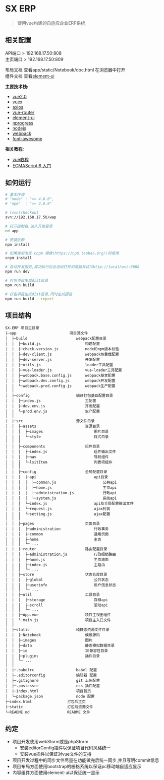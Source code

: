 # SX ERP

> 使用vue构建的自适应企业ERP系统.

## 相关配置
API端口 > 192.168.17.50:808  
主页端口 > 192.168.17.50:809  

布局文档 查看app/static/Notebook/doc.html 在浏览器中打开  
组件文档 查看[element-ui](http://element.eleme.io/#/zh-CN/component/installation)

**主要技术栈:**
* [vue2.0](https://cn.vuejs.org/v2/guide/)
* [vuex](http://vuex.vuejs.org/zh-cn/)
* [axios](https://github.com/mzabriskie/axios)
* [vue-router](http://router.vuejs.org/zh-cn/)
* [element-ui](http://element.eleme.io/#/zh-CN/component/installation)
* [nprogress](http://ricostacruz.com/nprogress/)
* [nodejs](http://nodejs.cn/)
* [webpack](http://webpackdoc.com/)
* [font-awesome](http://fontawesome.io/icons/)

**相关教程:**
* [vue教程](https://github.com/GiantZero-x/vue-tutorials)
* [ECMAScript 6 入门](http://es6.ruanyifeng.com/)

## 如何运行

```bash
# 基本环境
# "node" : ">= 4.0.0",
# "npm"  : ">= 3.0.0"

# (svn)checkout 
svn://192.168.17.50/wap

# 打开控制台,进入开发目录
cd app

# 安装依赖
npm install

# 如果使用淘宝 cnpm 镜像(https://npm.taobao.org/)则使用 
cnpm install

# 启动开发服务,成功执行后会自动打开浏览器并访问http://localhost:8088
npm run dev

# 打包项目生成dist目录
npm run build

# 打包项目生成dist目录,同时生成报告
npm run build --report
```

## 项目结构
~~~
SX-ERP 项目主目录
├─app                        项目源文件
│  ├─build                      webpack配置目录
│  │  ├─build.js                    构建配置
│  │  ├─check-version.js            node和npm版本校验
│  │  ├─dev-client.js               webpack热重载配置
│  │  ├─dev-server.js               开发配置
│  │  ├─utils.js                    loader工具配置
│  │  ├─vue-loader.js               vue-loader工具配置
│  │  ├─webpack.base.config.js      webpack基本配置
│  │  ├─webpack.dev.config.js       webpack开发配置
│  │  └─webpack.prod.config.js      webpack生产配置
│  │
│  ├─config                     编译打包基础配置目录
│  │  ├─index.js                    主配置
│  │  ├─dev.env.js                  开发配置
│  │  └─prod.env.js                 生产配置
│  │
│  ├─src                        源文件目录
│  │  ├─assets                      资源目录
│  │  │  ├─images                       图片目录
│  │  │  └─style                        样式目录
│  │  │
│  │  ├─components                  组件目录
│  │  │  ├─index.js                     组件输出文件
│  │  │  ├─nav                          导航组件
│  │  │  └─lsitItem                     列表项组件
│  │  │
│  │  ├─config                      全局配置目录
│  │  │  ├─api                          api目录  
│  │  │  │  ├─common.js                     公共api
│  │  │  │  ├─home.js                       主页api
│  │  │  │  ├─administration.js             行政api
│  │  │  │  └─system.js                     系统api
│  │  │  └─index.js                     api及全局配置输出文件
│  │  │  └─request.js                   ajax封装
│  │  │  └─setting.js                   ajax配置
│  │  │
│  │  ├─pages                       页面目录
│  │  │  ├─administration               行政事务
│  │  │  ├─common                       通用页面
│  │  │  ├─home                         主页
│  │  │  └─ ...            
│  │  ├─router                      路由配置目录
│  │  │  ├─administration.js            行政报销路由
│  │  │  ├─home.js                      主页路由
│  │  │  ├─index.js                     主路由
│  │  │  └─ ...            
│  │  ├─store                       状态仓库目录
│  │  │  ├─global                       公共状态
│  │  │  ├─userinfo                     用户信息状态
│  │  │  └─ ...       
│  │  ├─util                        工具目录
│  │  │  ├─storage                      存储api
│  │  │  ├─scroll                       滚动api
│  │  │  └─ ...     
│  │  ├─App.vue                     项目主视图组件
│  │  └─main.js                     项目主入口文件
│  │
│  ├─static                     纯静态资源文件目录
│  │  ├─Notebook                    模版源码
│  │  ├─images                      图片
│  │  ├─data                        静态模拟数据目录
│  │  ├─ie                          IE兼容性目录
│  │  ├─plugins                     插件目录
│  │  └─ ... 
│  │
│  ├─.babelrc                   babel 配置
│  ├─.editorconfig              编辑器 配置
│  ├─.gitignore                 git 上传配置
│  ├─.postcssrc                 css 插件配置
│  ├─index.html                 项目首页
│  └─package.json               node 配置
├─index.html                打包后主页
├─static                    打包后资源文件
└─README.md                 README 文件
~~~

## 约定
*   项目开发使用webStorm或是phpStorm
    *   安装editorConfig插件以保证项目代码风格统一
    *   安装vue插件以保证对vue文件的支持
*   项目开发过程中的同步文件尽量在功能做完后统一同步,并且写明commit信息
*   项目布局方面使用bootstrap的栅格系统以保证pc移动端自适应显示
*   内容组件方面使用element-ui以保证统一显示
